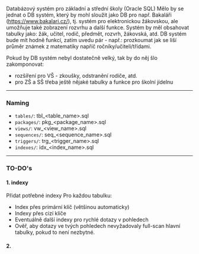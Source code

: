 Databázový systém pro základní a střední školy (Oracle SQL)
Mělo by se jednat o DB systém, který by mohl sloužit jako DB pro např. Bakaláři (https://www.bakalari.cz/), tj. systém pro elektronickou žákovskou, ale umožňuje také zobrazení rozvrhu a další funkce.
Systém by měl obsahovat tabulky jako: žák, učitel, rodič, předmět, rozvrh, žákovská, atd.
DB systém bude mít  hodně funkcí, zatím uvedu pár - např.: prozkoumat jak se liší průměr známek  z matematiky napříč ročníky/učiteli/třídami.

Pokud by DB systém nebyl dostatečně velký, tak by do něj šlo zakomponovat:
- rozšíření pro VŠ - zkoušky, odstranění rodiče, atd.
- pro ZŠ a SŠ třeba ještě nějaké tabulky a funkce pro školní jídelnu

---

### Naming

- `tables/`: tbl_<table_name>.sql
- `packages/`: pkg_<package_name>.sql
- `views/`: vw_<view_name>.sql
- `sequences/`: seq_<sequence_name>.sql
- `triggers/`: trg_<trigger_name>.sql
- `indexes/`: idx_<index_name>.sql

---

### TO-DO's

#### 1. indexy
Přidat potřebné indexy
Pro každou tabulku:
- Index přes primární klíč (většinou automaticky)
- Indexy přes cizí klíče
- Eventuálně další indexy pro rychlé dotazy v pohledech
- Ověř, aby dotazy ve tvých pohledech nevyžadovaly full-scan hlavní tabulky, pokud to není nezbytné.

#### 2.